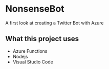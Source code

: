 # NonsenseBot
A first look at creating a Twitter Bot with Azure

## What this project uses
- Azure Functions
- Nodejs
- Visual Studio Code